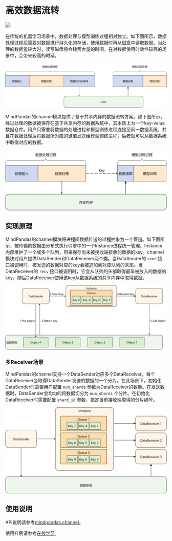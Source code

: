 # 高效数据流转

<a href="https://gitee.com/mindspore/docs/blob/r2.0.0-alpha/docs/mindpandas/docs/source_zh_cn/mindpandas_channel.md" target="_blank"><img src="https://mindspore-website.obs.cn-north-4.myhuaweicloud.com/website-images/master/resource/_static/logo_source.png"></a>

在传统的机器学习场景中，数据处理与模型训练过程相对独立。如下图所示，数据处理过程后需要对数据进行持久化的存储，使用数据时再从磁盘中读取数据。当处理的数据量较大时，读写磁盘将会耗费大量的时间。在对数据使用时效性较高的场景中，会带来较高的时延。

![data_io.png](images/mindpandas_io.png)

MindPandas的channel模块提供了基于共享内存的数据流转方案。如下图所示，经过处理的数据被保存在基于共享内存的数据系统中，其本质上为一个key-value数据仓库。用户只需要将数据的处理进程和模型训练进程连接至同一数据系统，并且在数据处理后将数据所对应的键值发送给模型训练进程，后者就可以从数据系统中取得对应的数据。

![channel.png](images/mindpandas_channel.png)

## 实现原理

MindPandas的channel模块将进程间数据传送的过程抽象为一个管道。如下图所示，被传输的数据由分布式执行引擎中的一个Instance进程统一管理。Instance内部维护了一个或多个队列，用来保存尚未被接收端接收的数据的key。channel模块对用户提供DataSender和DataReceiver两个类。当DataSender的 `send` 接口被调用时，被发送的数据对应的key会被追加到对应队列的末尾。当DataReceiver的 `recv` 接口被调用时，它会从队列的头部取得最早被放入的数据的key。随后DataReceiver使用该key从数据系统的共享内存中取得数据。

![channel_impl.png](images/mindpandas_channel_impl.png)

### 多Receiver场景

MindPandas的channel支持一个DataSender对应多个DataReceiver，每个DataReceiver会取得DataSender发送的数据的一个分片。在此场景下，初始化DataSender时需要用户配置 `num_shards` 参数为DataReceiver的数量。在发送数据时，DataSender会均匀的将数据切分为 `num_shards` 个分片。在初始化DataReceiver时需要配置 `shard_id` 参数，指定当前接收端取得的分片编号。

![channel_multirecv.png](images/mindpandas_channel_multirecv.png)

## 使用说明

API说明请参考[mindpandas.channel](https://www.mindspore.cn/mindpandas/docs/zh-CN/r2.0.0-alpha/mindpandas.channel.html)。

使用样例请参考[在线学习](https://www.mindspore.cn/recommender/docs/zh-CN/r2.0.0-alpha/online_learning.html#%E4%BD%BF%E7%94%A8%E6%A0%B7%E4%BE%8B)。